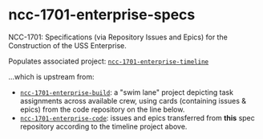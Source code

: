 # ncc-1701-enterprise-specs
NCC-1701: Specifications (via Repository Issues and Epics) for the Construction of the USS Enterprise.

Populates associated project:  [`ncc-1701-enterprise-timeline`](https://github.com/dpcunningham/ncc-1701-enterprise-specs/projects)

...which is upstream from:
- [`ncc-1701-enterprise-build`](https://github.com/dpcunningham/ncc-1701-enterprise-code/projects): a "swim lane" project depicting task assignments across available crew, using cards (containing issues & epics) from the code repository on the line below.
- [`ncc-1701-enterprise-code`](https://github.com/dpcunningham/ncc-1701-enterprise-code): issues and epics transferred from **this** spec repository according to the timeline project above.
